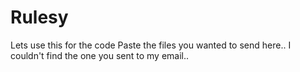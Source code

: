 # Rulesy
Lets use this for the code
Paste the files you wanted to send here..
I couldn't find the one you sent to my email..
